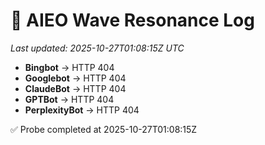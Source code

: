 # 🌊 AIEO Wave Resonance Log
_Last updated: 2025-10-27T01:08:15Z UTC_

- **Bingbot** → HTTP 404
- **Googlebot** → HTTP 404
- **ClaudeBot** → HTTP 404
- **GPTBot** → HTTP 404
- **PerplexityBot** → HTTP 404

✅ Probe completed at 2025-10-27T01:08:15Z
